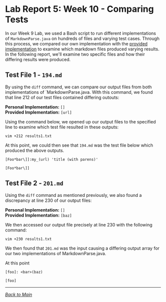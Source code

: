 # Lab Report 5: Week 10 - Comparing Tests

In our Week 9 Lab, we used a Bash script to run different implementations of `MarkdownParse.java` on hundreds of files and varying test cases. Through this process, we compared our own implementation with the [provided implementation](https://github.com/ucsd-cse15l-w22/markdown-parse) to examine which markdown files produced varying results. In the following report, we'll examine two specific files and how their differing results were produced.  

## Test File 1 - `194.md`  

By using the `diff` command, we can compare our output files from both implementations of `MarkdownParse.java. With this command, we found that line 212 of our test files contained differing outouts:  

**Personal Implementation:** `[]`  
**Provided Implementation:** `[url]`  

Using the command below, we opened up our output files to the specified line to examine which test file resulted in these outputs:

```
vim +212 results1.txt
```  

At this point, we could then see that `194.md` was the test file below which produced the above outputs.  

```
[Foo*bar\]]:my_(url) 'title (with parens)'

[Foo*bar\]]
```  


## Test File 2 - `201.md`

Using the `diff` command as mentioned previously, we also found a discrepancy at line 230 of our output files:  

**Personal Implementation:** `[]`  
**Provided Implementation:** `[baz]`  

We then accessed our output file precisely at line 230 with the following command:  

```
vim +230 results1.txt
```  

We then found that `201.md` was the input causing a differing output array for our two implementations of MarkdownParse.java.

At this point

```
[foo]: <bar>(baz)

[foo]
```


---
[*Back to Main*](https://njaurigue.github.io/cse15l-lab-reports/index.html)